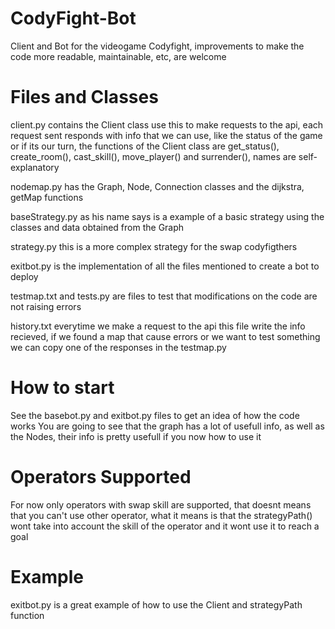 # CodyFight-Bot
Client and Bot for the videogame Codyfight, improvements to make the code more readable, maintainable, etc, are welcome

# Files and Classes
client.py contains the Client class use this to make requests to the api, each request sent responds with info that we can use, like the status of the game or if its our turn, the functions of the Client class are get_status(), create_room(), cast_skill(), move_player() and surrender(), names are self-explanatory 

nodemap.py has the Graph, Node, Connection classes and the dijkstra, getMap functions

baseStrategy.py as his name says is a example of a basic strategy using the classes and data obtained from the Graph

strategy.py this is a more complex strategy for the swap codyfigthers

exitbot.py is the implementation of all the files mentioned to create a bot to deploy

testmap.txt and tests.py are files to test that modifications on the code are not raising errors

history.txt everytime we make a request to the api this file write the info recieved, if we found a map that cause errors or we want
to test something we can copy one of the responses in the testmap.py

# How to start
See the basebot.py and exitbot.py files to get an idea of how the code works
You are going to see that the graph has a lot of usefull info, as well as the Nodes, their info is pretty usefull if you now how to use it

# Operators Supported
For now only operators with swap skill are supported, that doesnt means that you can't use other operator, what it means is that the strategyPath() wont take into account the skill of the operator and it wont use it to reach a goal

# Example
exitbot.py is a great example of how to use the Client and strategyPath function
